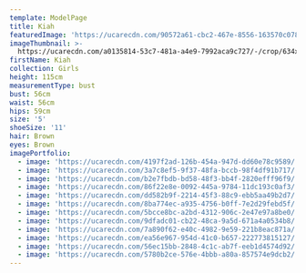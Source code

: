```yaml
---
template: ModelPage
title: Kiah
featuredImage: 'https://ucarecdn.com/90572a61-cbc2-467e-8556-163570c078dd/'
imageThumbnail: >-
  https://ucarecdn.com/a0135814-53c7-481a-a4e9-7992aca9c727/-/crop/634x932/9,9/-/preview/
firstName: Kiah
collection: Girls
height: 115cm
measurementType: bust
bust: 56cm
waist: 56cm
hips: 59cm
size: '5'
shoeSize: '11'
hair: Brown
eyes: Brown
imagePortfolio:
  - image: 'https://ucarecdn.com/4197f2ad-126b-454a-947d-dd60e78c9589/'
  - image: 'https://ucarecdn.com/3a7c8ef5-9f37-48fa-bccb-98f4df91b717/'
  - image: 'https://ucarecdn.com/b2e7fbdb-bd58-48f3-bb4f-2820efff96f9/'
  - image: 'https://ucarecdn.com/86f22e8e-0092-445a-9784-11dc193c0af3/'
  - image: 'https://ucarecdn.com/dd582b9f-2214-45f3-88c9-ebb5aa49b2d7/'
  - image: 'https://ucarecdn.com/8ba774ec-a935-4756-b0ff-7e2d29febd5f/'
  - image: 'https://ucarecdn.com/5bcce8bc-a2bd-4312-906c-2e47e97a8be0/'
  - image: 'https://ucarecdn.com/9dfadc01-cb22-48ca-9a5d-671a4a0534b8/'
  - image: 'https://ucarecdn.com/7a890f62-e40c-4982-9e59-221b8eac871a/'
  - image: 'https://ucarecdn.com/ea56e967-954d-41c0-b657-222773815127/'
  - image: 'https://ucarecdn.com/56ec15bb-2848-4c1c-ab7f-eeb1d4574d92/'
  - image: 'https://ucarecdn.com/5780b2ce-576e-4bbb-a80a-857574e9dcb2/'
---
```


